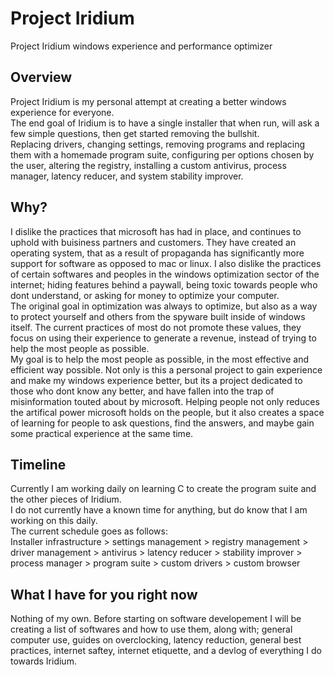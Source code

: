 # Project Iridium
Project Iridium windows experience and performance optimizer
<h2>Overview</h2>
Project Iridium is my personal attempt at creating a better windows experience for everyone.
<br>
The end goal of Iridium is to have a single installer that when run, will ask a few simple questions, then get started removing the bullshit.
<br>
Replacing drivers, changing settings, removing programs and replacing them with a homemade program suite, configuring per options chosen by the user, altering the registry, installing a custom antivirus, process manager, latency reducer, and system stability improver.
<h2>Why?</h2>
I dislike the practices that microsoft has had in place, and continues to uphold with buisiness partners and customers. They have created an operating system, that as a result of propaganda has significantly more support for software as opposed to mac or linux. I also dislike the practices of certain softwares and peoples in the windows optimization sector of the internet; hiding features behind a paywall, being toxic towards people who dont understand, or asking for money to optimize your computer. 
<br>
The original goal in optimization was always to optimize, but also as a way to protect yourself and others from the spyware built inside of windows itself. The current practices of most do not promote these values, they focus on using their experience to generate a revenue, instead of trying to help the most people as possible.
<br>
My goal is to help the most people as possible, in the most effective and efficient way possible. Not only is this a personal project to gain experience and make my windows experience better, but its a project dedicated to those who dont know any better, and have fallen into the trap of misinformation touted about by microsoft. Helping people not only reduces the artifical power microsoft holds on the people, but it also creates a space of learning for people to ask questions, find the answers, and maybe gain some practical experience at the same time.
<h2>Timeline</h2>
Currently I am working daily on learning C to create the program suite and the other pieces of Iridium.
<br>
I do not currently have a known time for anything, but do know that I am working on this daily.
<br>
The current schedule goes as follows:
<br>
Installer infrastructure > settings management > registry management > driver management > antivirus > latency reducer > stability improver > process manager > program suite > custom drivers > custom browser
<h2>What I have for you right now</h2>
Nothing of my own. Before starting on software developement I will be creating a list of softwares and how to use them, along with; general computer use, guides on overclocking, latency reduction, general best practices, internet saftey, internet etiquette, and a devlog of everything I do towards Iridium.
